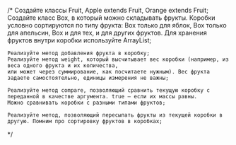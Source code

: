 
/*
Создайте классы Fruit, Apple extends Fruit, Orange extends Fruit;
Создайте класс Box, в который можно складывать фрукты.
Коробки условно сортируются по типу фрукта:
Box только для яблок,
Box только для апельсин,
Box и для тех, и для других фруктов.
Для хранения фруктов внутри коробки используйте ArrayList;

    Реализуйте метод добавления фрукта в коробку;
    Реализуйте метод weight, который высчитывает вес коробки (например, из веса одного фрукта и их количества,
    или может через суммирование, как посчитаете нужным). Вес фрукта задаете самостоятельно, единицы измерения не важны;

    Реализуйте метод compare, позволяющий сравнить текущую коробку с переданной в качестве аргумента. true – если их массы равны.
    Можно сравнивать коробки с разными типами фруктов;

    Реализуйте метод, позволяющий пересыпать фрукты из текущей коробки в другую. Помним про сортировку фруктов в коробках;

*/